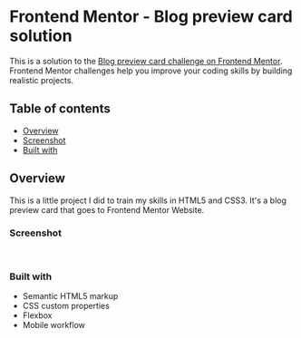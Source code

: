 # Frontend Mentor - Blog preview card solution

This is a solution to the [Blog preview card challenge on Frontend Mentor](https://www.frontendmentor.io/challenges/blog-preview-card-ckPaj01IcS). Frontend Mentor challenges help you improve your coding skills by building realistic projects. 

## Table of contents

- [Overview](#overview)
- [Screenshot](#screenshot)
- [Built with](#built-with)

## Overview

This is a little project I did to train my skills in HTML5 and CSS3. It's a blog preview card that goes to Frontend Mentor Website.

### Screenshot

![]()
![]()

### Built with

- Semantic HTML5 markup
- CSS custom properties
- Flexbox
- Mobile workflow